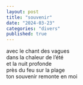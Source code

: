 ```yaml
---
layout: post
title: "souvenir"
date: "2024-03-23"
categories: "divers"
published: true
---
```


avec le chant des vagues  
dans la chaleur de l’été  
et la nuit profonde  
près du feu sur la plage  
ton souvenir remonte en moi  
